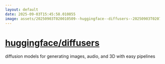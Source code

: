 ```yaml
---
layout: default
date: 2025-09-03T15:45:58.010855
image: assets/20250903T020010509--huggingface--diffusers--20250903T020758614--cropped.png
---
```


# [huggingface/diffusers](https://github.com/huggingface/diffusers)

diffusion models for generating images, audio, and 3D with easy pipelines
